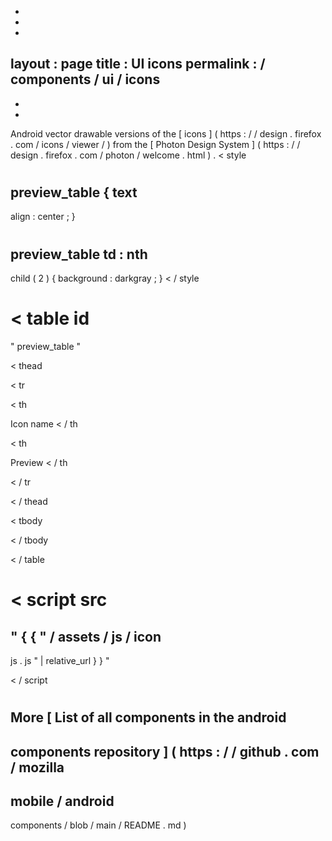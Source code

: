 -
-
-
layout
:
page
title
:
UI
icons
permalink
:
/
components
/
ui
/
icons
-
-
-
Android
vector
drawable
versions
of
the
[
icons
]
(
https
:
/
/
design
.
firefox
.
com
/
icons
/
viewer
/
)
from
the
[
Photon
Design
System
]
(
https
:
/
/
design
.
firefox
.
com
/
photon
/
welcome
.
html
)
.
<
style
>
#
preview_table
{
text
-
align
:
center
;
}
#
preview_table
td
:
nth
-
child
(
2
)
{
background
:
darkgray
;
}
<
/
style
>
<
table
id
=
"
preview_table
"
>
<
thead
>
<
tr
>
<
th
>
Icon
name
<
/
th
>
<
th
>
Preview
<
/
th
>
<
/
tr
>
<
/
thead
>
<
tbody
>
<
/
tbody
>
<
/
table
>
<
script
src
=
"
{
{
"
/
assets
/
js
/
icon
-
js
.
js
"
|
relative_url
}
}
"
>
<
/
script
>
#
#
More
[
List
of
all
components
in
the
android
-
components
repository
]
(
https
:
/
/
github
.
com
/
mozilla
-
mobile
/
android
-
components
/
blob
/
main
/
README
.
md
)
